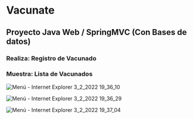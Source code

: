 # Vacunate
## Proyecto Java Web / SpringMVC (Con Bases de datos)
### Realiza: Registro de Vacunado
### Muestra: Lista de Vacunados

![Menú - Internet Explorer 3_2_2022 19_36_10](https://user-images.githubusercontent.com/88462536/152442949-428afc09-9c32-436b-8622-395e91f38b20.png)

![Menú - Internet Explorer 3_2_2022 19_36_29](https://user-images.githubusercontent.com/88462536/152442969-6db7f9c8-b159-4125-9b10-4be6063904dd.png)

![Menú - Internet Explorer 3_2_2022 19_37_04](https://user-images.githubusercontent.com/88462536/152442987-9beef48b-2740-49ab-b5ba-5f8d1bf056a6.png)
